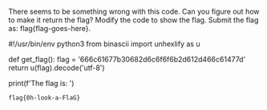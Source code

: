 There seems to be something wrong with this code. Can you figure out how to make it return the flag? Modify the code to show the flag. Submit the flag as: flag{flag-goes-here}.

#!/usr/bin/env python3
from binascii import unhexlify as u

def get_flag():
    flag = '666c61677b30682d6c6f6f6b2d612d466c61477d'
    return u(flag).decode('utf-8')


print(f'The flag is: ')


```
flag{0h-look-a-FlaG}
```